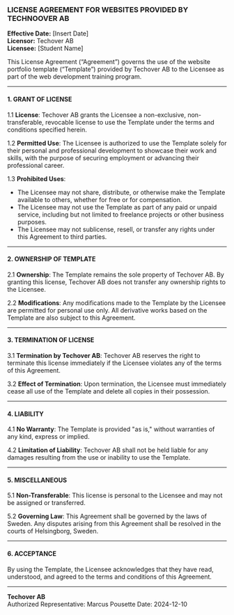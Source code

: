 ### **LICENSE AGREEMENT FOR WEBSITES PROVIDED BY TECHNOOVER AB**

**Effective Date:** [Insert Date]  
**Licensor:** Techover AB  
**Licensee:** [Student Name]

This License Agreement (“Agreement”) governs the use of the website portfolio template (“Template”) provided by Techover AB to the Licensee as part of the web development training program.

---

#### **1. GRANT OF LICENSE**

1.1 **License**: Techover AB grants the Licensee a non-exclusive, non-transferable, revocable license to use the Template under the terms and conditions specified herein.

1.2 **Permitted Use**: The Licensee is authorized to use the Template solely for their personal and professional development to showcase their work and skills, with the purpose of securing employment or advancing their professional career.

1.3 **Prohibited Uses**:

- The Licensee may not share, distribute, or otherwise make the Template available to others, whether for free or for compensation.
- The Licensee may not use the Template as part of any paid or unpaid service, including but not limited to freelance projects or other business purposes.
- The Licensee may not sublicense, resell, or transfer any rights under this Agreement to third parties.

---

#### **2. OWNERSHIP OF TEMPLATE**

2.1 **Ownership**: The Template remains the sole property of Techover AB. By granting this license, Techover AB does not transfer any ownership rights to the Licensee.

2.2 **Modifications**: Any modifications made to the Template by the Licensee are permitted for personal use only. All derivative works based on the Template are also subject to this Agreement.

---

#### **3. TERMINATION OF LICENSE**

3.1 **Termination by Techover AB**: Techover AB reserves the right to terminate this license immediately if the Licensee violates any of the terms of this Agreement.

3.2 **Effect of Termination**: Upon termination, the Licensee must immediately cease all use of the Template and delete all copies in their possession.

---

#### **4. LIABILITY**

4.1 **No Warranty**: The Template is provided "as is," without warranties of any kind, express or implied.

4.2 **Limitation of Liability**: Techover AB shall not be held liable for any damages resulting from the use or inability to use the Template.

---

#### **5. MISCELLANEOUS**

5.1 **Non-Transferable**: This license is personal to the Licensee and may not be assigned or transferred.

5.2 **Governing Law**: This Agreement shall be governed by the laws of Sweden. Any disputes arising from this Agreement shall be resolved in the courts of Helsingborg, Sweden.

---

#### **6. ACCEPTANCE**

By using the Template, the Licensee acknowledges that they have read, understood, and agreed to the terms and conditions of this Agreement.

---

**Techover AB**  
Authorized Representative: Marcus Pousette
Date: 2024-12-10
